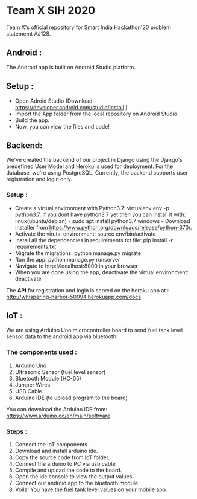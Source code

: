 # Team X SIH 2020
Team X's official repository for Smart India Hackathon'20 problem statememt AJ128.

## Android :

The Android app is built on Android Studio platform. 

## Setup :

  - Open Adroid Studio (Download: https://developer.android.com/studio/install )
  - Import the App folder from the local repository on Android Studio.
  - Build the app.
  - Now, you can view the files and code!
  
## Backend:

We've created the backend of our project in Django using the Django's predefined User Model and Heroku is used for deployment. For the database, we're using PostgreSQL. Currently, the backend supports user registration and login only. 

### Setup :
  - Create a virtual environment with Python3.7: virtualenv env -p python3.7. If you dont have python3.7 yet then you can install it with:
  linux(ubuntu/debian) - sudo apt install python3.7
   windows - Download installer from https://www.python.org/downloads/release/python-370/.
  - Activate the virutal environment: source env/bin/activate
  - Install all the dependencies in requirements.txt file: pip install -r requirements.txt
  - Migrate the migrations: python manage.py migrate
  - Run the app: python manage.py runserver
  - Navigate to http://localhost:8000 in your browser
  - When you are done using the app, deactivate the virtual environment: deactivate

The **API** for registration and login is served on the heroku app at :  http://whispering-harbor-50094.herokuapp.com/docs

## IoT :

We are using Arduino Uno microcontroller board to send fuel tank level sensor data to the android app via bluetooth.

### The components used :

1. Arduino Uno
2. Ultrasonic Sensor (fuel level sensor)
3. Bluetooth Module (HC-05)
4. Jumper Wires
5. USB Cable
6. Arduino IDE (to upload program to the board)

You can download the Arduino IDE from: https://www.arduino.cc/en/main/software

### Steps :

1. Connect the IoT components.
2. Download and install arduino ide.
3. Copy the source code from IoT folder.
4. Connect the arduino to PC via usb cable.
5. Compile and upload the code to the board.
6. Open the ide console to view the output values.
7. Connect our android app to the bluetooth module.
8. Voila! You have the fuel tank level values on your mobile app.

